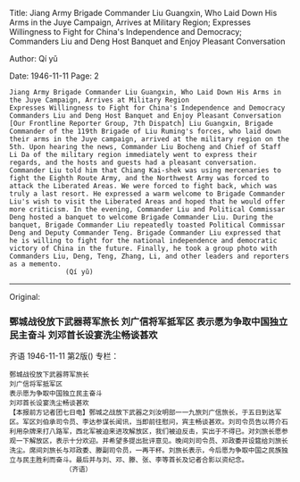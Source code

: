 Title: Jiang Army Brigade Commander Liu Guangxin, Who Laid Down His Arms in the Juye Campaign, Arrives at Military Region; Expresses Willingness to Fight for China's Independence and Democracy; Commanders Liu and Deng Host Banquet and Enjoy Pleasant Conversation

Author: Qí yǔ

Date: 1946-11-11
Page: 2

    Jiang Army Brigade Commander Liu Guangxin, Who Laid Down His Arms in the Juye Campaign, Arrives at Military Region
    Expresses Willingness to Fight for China's Independence and Democracy
    Commanders Liu and Deng Host Banquet and Enjoy Pleasant Conversation
    [Our Frontline Reporter Group, 7th Dispatch] Liu Guangxin, Brigade Commander of the 119th Brigade of Liu Ruming's forces, who laid down their arms in the Juye campaign, arrived at the military region on the 5th. Upon hearing the news, Commander Liu Bocheng and Chief of Staff Li Da of the military region immediately went to express their regards, and the hosts and guests had a pleasant conversation. Commander Liu told him that Chiang Kai-shek was using mercenaries to fight the Eighth Route Army, and the Northwest Army was forced to attack the Liberated Areas. We were forced to fight back, which was truly a last resort. He expressed a warm welcome to Brigade Commander Liu's wish to visit the Liberated Areas and hoped that he would offer more criticism. In the evening, Commander Liu and Political Commissar Deng hosted a banquet to welcome Brigade Commander Liu. During the banquet, Brigade Commander Liu repeatedly toasted Political Commissar Deng and Deputy Commander Teng. Brigade Commander Liu expressed that he is willing to fight for the national independence and democratic victory of China in the future. Finally, he took a group photo with Commanders Liu, Deng, Teng, Zhang, Li, and other leaders and reporters as a memento.
                  (Qí yǔ)



<hr /> 

Original: 


### 鄄城战役放下武器蒋军旅长  刘广信将军抵军区  表示愿为争取中国独立民主奋斗  刘邓首长设宴洗尘畅谈甚欢
齐语
1946-11-11
第2版()
专栏：

    鄄城战役放下武器蒋军旅长
    刘广信将军抵军区
    表示愿为争取中国独立民主奋斗
    刘邓首长设宴洗尘畅谈甚欢
    【本报前方记者团七日电】鄄城之战放下武器之刘汝明部一一九旅刘广信旅长，于五日到达军区。军区刘伯承司令员、李达参谋长闻讯，当即前往慰问，宾主畅谈甚欢。刘司令员告以蒋介石利用杂牌来打八路军，西北军被迫来进攻解放区，我们被迫反击，实出于不得已。对刘旅长愿参观一下解放区，表示十分欢迎。并希望多提出批评意见。晚间刘司令员、邓政委并设筵给刘旅长洗尘。席间刘旅长与邓政委、滕副司令员，一再干杯。刘旅长表示，今后愿为争取中国之民族独立与民主胜利而奋斗。最后并与刘、邓、滕、张、李等首长及记者合影以资纪念。
                  （齐语）
